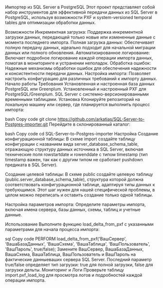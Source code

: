 Импортер из SQL Server в PostgreSQL
Этот проект представляет собой набор инструментов для эффективной передачи данных из SQL Server в PostgreSQL, используя возможности PXF и system-versioned temporal tables для оптимизации обработки данных. 

Возможности
Инкрементная загрузка: Поддержка инкрементной загрузки данных, передающей только новые или измененные данные с момента последнего импорта.
Полная загрузка данных: Обеспечивает полную передачу данных, идеально подходит для начальной миграции данных или полного обновления.
Автоматизированное логирование: Включает подробное логирование каждой операции импорта данных, помогая в мониторинге и устранении неполадок.
Обработка ошибок: Надежные механизмы обработки ошибок для обеспечения надежности и консистентности передачи данных.
Настройка импорта: Позволяет настроить конфигурацию для различных требований к импорту данных.
Начало работы
Требования
Установленная и настроенная база данных PostgreSQL или Greenplum.
Установленный и настроенный PXF для PostgreSQL/Greenplum.
SQL Server с системно-версионированными временными таблицами.
Установка
Клонируйте репозиторий на локальную машину или сервер, где планируется выполнить процесс импорта:

bash
Copy code
git clone https://github.com/arkatias/SQL-Server-to-Postgres-importer.git
Перейдите в склонированный каталог:

bash
Copy code
cd SQL-Server-to-Postgres-importer
Настройка
Создание конфигурационной таблицы: В схеме import создайте таблицу конфигурации с названием вида server_database_schema_table, отражающую структуру данных источника в SQL Server, включая технические поля rowstartdate и rowenddate с типом timestamp (тип timestamp важен, так как с другим типом не сработает pushdown предиката в SQL Server).

Создание целевой таблицы: В схеме public создайте целевую таблицу (public.server_database_schema_table), структура которой должна соответствовать конфигурационной таблице, адаптируя типы данных к требующимся. Этот шаг нужен для нашей специфической проблемы, в целом можно переписать и оставить создание только одной таблицы.

Настройка параметров импорта: Определите параметры импорта, включая имена сервера, базы данных, схемы, таблиц и учетные данные.

Использование
Выполните функцию load_delta_from_pxf с указанными параметрами для начала процесса импорта:

sql
Copy code
PERFORM load_delta_from_pxf('ВашСервер', 'ВашаБазаДанных', 'ВашаСхема', 'ВашаТаблица', 'ВашПользователь', 'ВашПароль', true/false);
Замените ВашСервер, ВашаБазаДанных, ВашаСхема, ВашаТаблица, ВашПользователь и ВашПароль на фактические данныеваших сервера SQL Server.
Последний параметр true/false определяет тип загрузки: true для полной загрузки, false для загрузки дельты.
Мониторинг и Логи
Проверьте таблицу import.pxf_load_log для просмотра логов и подробностей каждой операции импорта.
